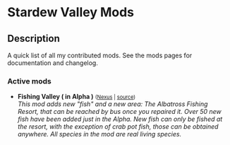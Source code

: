 # Stardew Valley Mods

## Description

A quick list of all my contributed mods. See the mods pages for documentation and changelog.

### Active mods

* **Fishing Valley ( in Alpha )** <small>([Nexus](https://www.nexusmods.com/stardewvalley/mods/8668) | [source](Fishing%20Valley))</small>  
  _This mod adds new "fish" and a new area: The Albatross Fishing Resort, that can be reached by bus once you repaired it. Over 50 new fish have been added just in the Alpha. New fish can only be fished at the resort, with the exception of crab pot fish, those can be obtained anywhere. All species in the mod are real living species._
